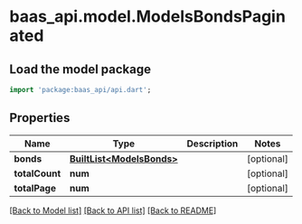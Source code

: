 # baas_api.model.ModelsBondsPaginated

## Load the model package
```dart
import 'package:baas_api/api.dart';
```

## Properties
Name | Type | Description | Notes
------------ | ------------- | ------------- | -------------
**bonds** | [**BuiltList&lt;ModelsBonds&gt;**](ModelsBonds.md) |  | [optional] 
**totalCount** | **num** |  | [optional] 
**totalPage** | **num** |  | [optional] 

[[Back to Model list]](../README.md#documentation-for-models) [[Back to API list]](../README.md#documentation-for-api-endpoints) [[Back to README]](../README.md)


